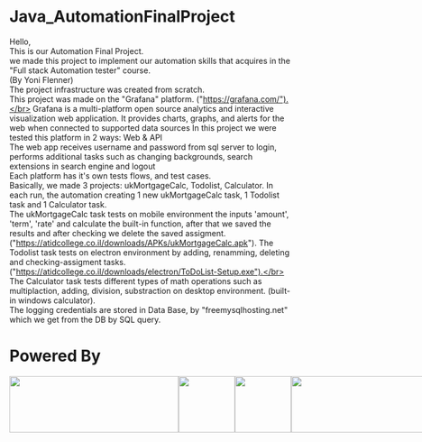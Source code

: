 ﻿# Java_AutomationFinalProject
Hello,</br>
This is our Automation Final Project.</br>
we made this project to implement our automation skills that acquires in the "Full stack Automation tester" course.</br>
(By Yoni Flenner)</br>
The project infrastructure was created from scratch.</br>
This project was made on the "Grafana" platform. ("https://grafana.com/").</br>
Grafana is a multi-platform open source analytics and interactive visualization web application. It provides charts, graphs, and alerts for the web when connected to supported data sources
In this project we were tested this platform in 2 ways: Web & API</br>
The web app receives username and password from sql server to login, performs additional tasks such as changing backgrounds, search extensions in search engine and logout</br>
Each platform has it's own tests flows, and test cases.</br>
Basically, we made 3 projects: ukMortgageCalc, Todolist, Calculator. In each run, the automation creating 1 new ukMortgageCalc task, 1 Todolist task and 1 Calculator task.</br>
The ukMortgageCalc task tests on mobile environment the inputs 'amount', 'term', 'rate' and calculate the built-in function, after that we saved the results and after checking we delete the saved assigment. ("https://atidcollege.co.il/downloads/APKs/ukMortgageCalc.apk").
The Todolist task tests on electron environment by adding, renamming, deleting and checking-assigment tasks. ("https://atidcollege.co.il/downloads/electron/ToDoList-Setup.exe").</br>
The Calculator task tests different types of math operations such as multiplaction, adding, division, substraction on desktop environment. (built-in windows calculator).</br>
The logging credentials are stored in Data Base, by "freemysqlhosting.net" which we get from the DB by SQL query.</br>

<h1>Powered By</h1>
<div style="display: flex;">
<img style="width: 300px; height:100px;" src="https://cdn.icon-icons.com/icons2/2699/PNG/128/grafana_logo_icon_171049.png">
<img style="width: 100px; height: 100px;" src="https://img.icons8.com/officel/2x/selenium-test-automation.png"><br/>
<img style="width: 100px; height:100px;" src="https://static-00.iconduck.com/assets.00/appium-icon-255x256-9rw9ghl0.png">
<img  style="width: 300px; height:100px;" src="https://cdn.icon-icons.com/icons2/2699/PNG/128/jenkins_logo_icon_167854.png">
</div>
